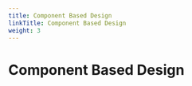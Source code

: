 ```yaml
---
title: Component Based Design
linkTitle: Component Based Design
weight: 3
---
```


# Component Based Design

